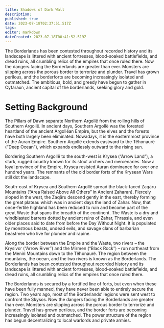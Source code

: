 ```yaml
---
title: Shadows of Dark Wall
description: 
published: true
date: 2023-07-18T02:37:51.517Z
tags: 
editor: markdown
dateCreated: 2023-07-18T00:41:52.519Z
---
```


The Borderlands has been contested throughout recorded history and its landscape is littered with ancient fortresses, blood-soaked battlefields, and dread ruins, all crumbling relics of the empires that once ruled there. Now the dangers facing the Borderlands are greater than ever. Monsters are slipping across the porous border to terrorize and plunder. Travel has grown perilous, and the borderforts are becoming increasingly isolated and outmatched. The ambitious, bold, and greedy have begun to gather in Cyfaraun, ancient capital of the borderlands, seeking glory and gold.



# Setting Background
The Pillars of Dawn separate Northern Argollë from the rolling hills of Southern Argollë. In ancient days, Southern Argollë was the forested heartland of the ancient Argollëan Empire, but the elves and the forests have both largely been eliminated. Nowadays, it is the easternmost province of the Auran Empire. Southern Argollë extends eastward to the Tëhonaurë (“Deep Ocean”), which expands endlessly outward to the rising sun.

Bordering Southern Argollë to the south-west is Krysea (“Arrow Land”), a stark, rugged country known for its stout archers and mercenaries. Now a loyal province of the Empire, Krysea resisted Auran dominance for over one hundred years. The remnants of the old border forts of the Krysean Wars still dot the landscape.

 South-east of Krysea and Southern Argollë spread the black-faced Zaqāru Mountains (“Area Raised Above All Others” in Ancient Zaharan). Fiercely sloped in the west, the Zaqāru descend gently in the east, thereby forming the great plateau which was in ancient days the land of Zahar. Now, that once-fertile highland has been reduced to ruin and become part of the great Waste that spans the breadth of the continent. The Waste is a dry and windblasted barrens dotted by ancient ruins of Zahar, Thrassia, and even older places said to date from before the Day Without Night. It is populated by monstrous beasts, undead evils, and savage clans of barbarian beastmen who live for plunder and rapine.

Along the border between the Empire and the Waste, two rivers – the Krysivor (“Arrow River”) and the Mirmen (“Black Rock”) – run northeast from the Meniri Mountains down to the Tëhonaurë. The region between the mountains, the ocean, and the two rivers is known as the Borderlands. The Borderlands has been contested throughout recorded history and its landscape is littered with ancient fortresses, blood-soaked battlefields, and dread ruins, all crumbling relics of the empires that once ruled there.

The Borderlands is secured by a fortified line of forts, but even when these have been fully manned, they have never been able to entirely secure the region. Two years ago, most of the Borderlands’ legions were sent west to confront the Skysos. Now the dangers facing the Borderlands are greater than ever. Monsters are slipping across the porous border to terrorize and plunder. Travel has grown perilous, and the border forts are becoming increasingly isolated and outmatched. The power structure of the region has begun decentralizing to local warlords and private armies.